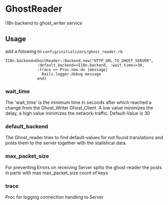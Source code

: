 GhostReader
===========

i18n backend to ghost_writer service

## Usage

add a folowing to `config/initializers/ghost_reader.rb`

    I18n.backend=GhostReader::Backend.new("HTTP_URL_TO_GHOST_SERVER",
                  :default_backend=>I18n.backend, :wait_time=>30,
                  :trace => Proc.new do |message|
                    Rails.logger.debug message
                  end)

### wait_time
The 'wait_time' is the minimum time in seconds after which reached a change
from the Ghost_Writer Ghost_Client. A low value minimizes the delay,
a high value minimizes the network-traffic.
Default-Value is 30

### default_backend
The Ghost_reader tries to find default-values for not found translations and
posts them to the server together with the statistical data.

### max_packet_size
For preventing Errors on receiving Server splits the ghost-reader the posts
in parts with max max_packet_size count of keys

### trace
Proc for logging connection handling to Server




